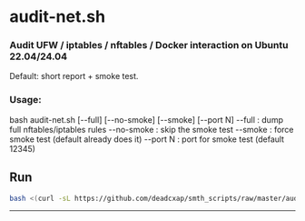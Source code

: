 # audit-net.sh

### Audit UFW / iptables / nftables / Docker interaction on Ubuntu 22.04/24.04

Default: short report + smoke test.

### Usage:

bash audit-net.sh [--full] [--no-smoke] [--smoke] [--port N]
    --full     : dump full nftables/iptables rules
    --no-smoke : skip the smoke test
    --smoke    : force smoke test (default already does it)
    --port N   : port for smoke test (default 12345)

## Run

```bash
bash <(curl -sL https://github.com/deadcxap/smth_scripts/raw/master/audit-net.sh)
```

---